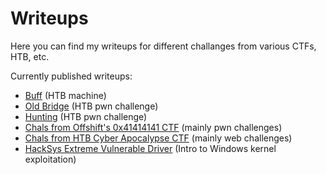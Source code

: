 # Writeups

Here you can find my writeups for different challanges from various CTFs, HTB, etc.

Currently published writeups:

- [Buff](HackTheBox/Buff.md) (HTB machine)
- [Old Bridge](HackTheBox/Old%20Bridge.md) (HTB pwn challenge)
- [Hunting](HackTheBox/Hunting.md) (HTB pwn challenge)
- [Chals from Offshift's 0x41414141 CTF](Offshift%200x41414141%20CTF/README.md) (mainly pwn challenges)
- [Chals from HTB Cyber Apocalypse CTF](HTB%20Cyber%20Apocalypse%20CTF/README.md) (mainly web challenges)
- [HackSys Extreme Vulnerable Driver](HEVD/HEVD.md) (Intro to Windows kernel exploitation)

